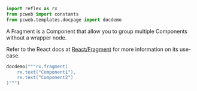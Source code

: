 ```python exec
import reflex as rx
from pcweb import constants
from pcweb.templates.docpage import docdemo
```

A Fragment is a Component that allow you to group multiple Components without a wrapper node.

Refer to the React docs at [React/Fragment]({constants.FRAGMENT_COMPONENT_INFO_URL}) for more information on its use-case.

```python eval
docdemo("""rx.fragment(
    rx.text("Component1"), 
    rx.text("Component2")
)""")
```

